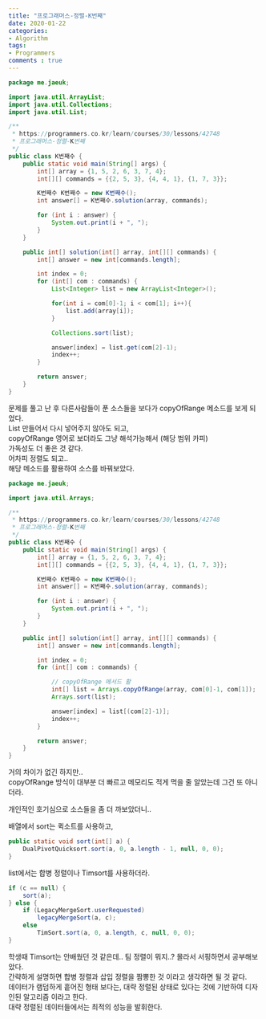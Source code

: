 ```yaml
---
title: "프로그래머스-정렬-K번째"
date: 2020-01-22
categories: 
- Algorithm
tags:
- Programmers
comments : true
---
```


~~~java
package me.jaeuk;

import java.util.ArrayList;
import java.util.Collections;
import java.util.List;

/**
 * https://programmers.co.kr/learn/courses/30/lessons/42748
 * 프로그래머스-정렬-K번째
 */
public class K번째수 {
    public static void main(String[] args) {
        int[] array = {1, 5, 2, 6, 3, 7, 4};
        int[][] commands = {{2, 5, 3}, {4, 4, 1}, {1, 7, 3}};

        K번째수 K번째수 = new K번째수();
        int answer[] = K번째수.solution(array, commands);

        for (int i : answer) {
            System.out.print(i + ", ");
        }
    }

    public int[] solution(int[] array, int[][] commands) {
        int[] answer = new int[commands.length];

        int index = 0;
        for (int[] com : commands) {
            List<Integer> list = new ArrayList<Integer>();

            for(int i = com[0]-1; i < com[1]; i++){
                list.add(array[i]);
            }

            Collections.sort(list);

            answer[index] = list.get(com[2]-1);
            index++;
        }

        return answer;
    }
}
~~~

문제를 풀고 난 후 다른사람들이 푼 소스들을 보다가 copyOfRange 메소드를 보게 되었다.     
List 만들어서 다시 넣어주지 않아도 되고,      
copyOfRange 영어로 보더라도 그냥 해석가능해서 (해당 범위 카피)     
가독성도 더 좋은 것 같다.     
어차피 정렬도 되고..        
해당 메소드를 활용하여 소스를 바꿔보았다.

~~~java
package me.jaeuk;

import java.util.Arrays;

/**
 * https://programmers.co.kr/learn/courses/30/lessons/42748
 * 프로그래머스-정렬-K번째
 */
public class K번째수 {
    public static void main(String[] args) {
        int[] array = {1, 5, 2, 6, 3, 7, 4};
        int[][] commands = {{2, 5, 3}, {4, 4, 1}, {1, 7, 3}};

        K번째수 K번째수 = new K번째수();
        int answer[] = K번째수.solution(array, commands);

        for (int i : answer) {
            System.out.print(i + ", ");
        }
    }

    public int[] solution(int[] array, int[][] commands) {
        int[] answer = new int[commands.length];

        int index = 0;
        for (int[] com : commands) {

            // copyOfRange 메서드 활
            int[] list = Arrays.copyOfRange(array, com[0]-1, com[1]);
            Arrays.sort(list);

            answer[index] = list[(com[2]-1)];
            index++;
        }

        return answer;
    }
}
~~~


거의 차이가 없긴 하지만..          
copyOfRange 방식이 대부분 더 빠르고 메모리도 적게 먹을 줄 알았는데 그건 또 아니더라.    

개인적인 호기심으로 소스들을 좀 더 까보았더니..      

배열에서 sort는 퀵소트를 사용하고,      
~~~java
public static void sort(int[] a) {
    DualPivotQuicksort.sort(a, 0, a.length - 1, null, 0, 0);
}
~~~


list에서는 합병 정렬이나 Timsort를 사용하더라.   
~~~java
if (c == null) {
    sort(a);
} else {
    if (LegacyMergeSort.userRequested)
        legacyMergeSort(a, c);
    else
        TimSort.sort(a, 0, a.length, c, null, 0, 0);
}
~~~

학생때 Timsort는 안배웠던 것 같은데.. 팀 정렬이 뭐지..? 몰라서 서핑하면서 공부해보았다.           
간략하게 설명하면 합병 정렬과 삽입 정렬을 짬뽕한 것 이라고 생각하면 될 것 같다.               
데이터가 램덤하게 흩어진 형태 보다는, 대략 정렬된 상태로 있다는 것에 기반하여 디자인된 알고리즘 이라고 한다.          
대략 정렬된 데이터들에서는 최적의 성능을 발휘한다.                 


